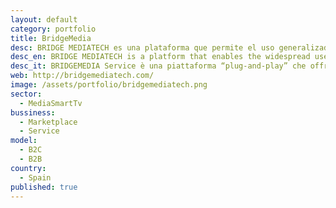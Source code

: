 ```yaml
---
layout: default
category: portfolio
title: BridgeMedia
desc: BRIDGE MEDIATECH es una plataforma que permite el uso generalizado de ¨BigData¨ y ¨Second Screen tech.¨ a toda la TV y el mercado de radio de una manera muy fácil.	
desc_en: BRIDGE MEDIATECH is a platform that enables the widespread use of BigData and Second Screen tech. to the entire TV and radio market in a very easy way	
desc_it: BRIDGEMEDIA Service è una piattaforma “plug-and-play” che offre servizi di BigData e applicazioni “Second Screen” per il mercato televisivo e radiofonico.
web: http://bridgemediatech.com/
image: /assets/portfolio/bridgemediatech.png
sector: 
  - MediaSmartTv	
bussiness: 
  - Marketplace
  - Service
model:
  - B2C
  - B2B
country: 
  - Spain
published: true
---
```


